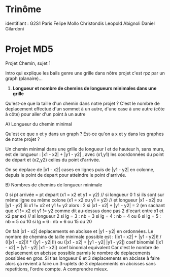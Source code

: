 # Trinôme
identifiant : G2S1
Paris Felipe Mollo Christondis
Leopold Abignoli
Daniel <!-- Le giga crack mec tu coco --> Gilardoni

# Projet MD5
Projet Chemin, sujet 1

Intro qui explique les bails genre une grille dans nôtre projet c'est rpz par un graph (planaire)...

1. **Longueur et nombre de chemins de longueurs minimales dans une grille** 

Qu'est-ce que la taille d'un chemin dans notre projet ? C'est le nombre de deplacement effectué d'un sommet à un autre, d'une case à une autre (côte à côte) pour aller d'un point à un autre

A) Longueur du chemin minimal

Qu'est ce que x et y dans un graph ?
Est-ce qu'on a x et y dans les graphes de notre projet ?

Un chemin minimal dans une grille de longueur l et de hauteur h, sans murs, est de longueur :
|x1 - x2| + |y1 - y2| , avec (x1,y1) les coordonnées du point de départ et (x2,y2) celles du point d'arrivée.
<!-- |x1 - x2| est la valeur absolue de x1 - x2 -->
On se deplace de |x1 - x2| cases en lignes puis de |y1 - y2| en colonne, depuis le point de depart pour atteindre le point d'arrivée.

B) Nombres de chemins de longueur minimale

0 si pt arrivée = pt depart (x1 = x2 et y1 = y2)    // si longueur 0
1 si ils sont sur même ligne ou même colone (x1 = x2 ou y1 = y2) // et longueur |x1 - x2| ou |y1 - y2|
Si x1 != x2 et y1 != y2 alors :
2 si |x1 - x2| + |y1 - y2| = 2 (en sachant que x1 != x2 et y1 != y2 comme dit au-dessus donc pas 2 d'ecart entre x1 et x2 par ex) // si longueur 2
si lg = 3 : nb = 3
si lg = 4 : nb = 4 ou 6
si lg = 5 : nb = 5 ou 10
si lg = 6 : nb = 6 ou 15 ou 20

On fait |x1 - x2| deplacements en abcisse et |y1 - y2| en ordonnées.
Le nombre de chemins de taille minimale possible est :
(|x1 - x2| + |y1 - y2|)! / ((|x1 - x2|)! * (|y1 - y2|)!)
ou
(|x1 - x2| + |y1 - y2|    |y1 - y2|) coef binomial 
(|x1 - x2| + |y1 - y2|    |x1 - x2|) coef binomial equivalent
Car c'est le nombre de deplacement en abcisse possible parmis le nombre de deplacements possibles en gros.
Si t'as longueur 6 et 3 deplacements en abcisse à faire alors ça revient à faire un 3-uplets de 3 deplacements en abcisses sans repetitions, l'ordre compte. A comprendre mieux.


